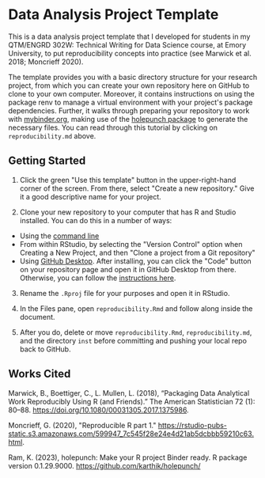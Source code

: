
# Data Analysis Project Template

<!-- badges: start -->
<!-- badges: end -->

This is a data analysis project template that I developed for students in my QTM/ENGRD 302W: Technical Writing for Data Science course, at Emory University, to put reproducibility concepts into practice (see Marwick et al. 2018; Moncrieff 2020).

The template provides you with a basic directory structure for your research project, from which you can create your own repository here on GitHub to clone to your own computer. Moreover, it contains instructions on using the package renv to manage a virtual environment with your project's package dependencies. Further, it walks through preparing your repository to work with [mybinder.org](https://mybinder.org), making use of the [holepunch package](https://karthik.github.io/holepunch/articles/getting_started.html) to generate the necessary files. You can read through this tutorial by clicking on `reproducibility.md` above.

## Getting Started

1. Click the green "Use this template" button in the upper-right-hand corner of the screen. From there, select "Create a new repository." Give it a good descriptive name for your project.

2. Clone your new repository to your computer that has R and Studio installed. You can do this in a number of ways: 

  - Using the [command line](https://docs.github.com/en/repositories/creating-and-managing-repositories/cloning-a-repository) 
  - From within RStudio, by selecting the "Version Control" option when Creating a New Project, and then "Clone a project from a Git repository" 
  - Using [GitHub Desktop](https://desktop.github.com). After installing, you can click the "Code" button on your repository page and open it in GitHub Desktop from there. Otherwise, you can follow the [instructions here](https://docs.github.com/en/desktop/contributing-and-collaborating-using-github-desktop/adding-and-cloning-repositories/cloning-and-forking-repositories-from-github-desktop). 
  
3. Rename the `.Rproj` file for your purposes and open it in RStudio.

4. In the Files pane, open `reproducibility.Rmd` and follow along inside the document.

5. After you do, delete or move `reproducibility.Rmd`, `reproducibility.md`, and the directory `inst` before committing and pushing your local repo back to GitHub.
  

## Works Cited

Marwick, B., Boettiger, C., L. Mullen, L. (2018), “Packaging Data Analytical Work Reproducibly Using R (and Friends).” The American Statistician 72 (1): 80–88. https://doi.org/10.1080/00031305.2017.1375986.

Moncrieff, G. (2020), "Reproducible R part 1." https://rstudio-pubs-static.s3.amazonaws.com/599947_7c545f28e24e4d21ab5dcbbb59210c63.html.

Ram, K. (2023), holepunch: Make your R project Binder ready. R package version 0.1.29.9000. https://github.com/karthik/holepunch/
